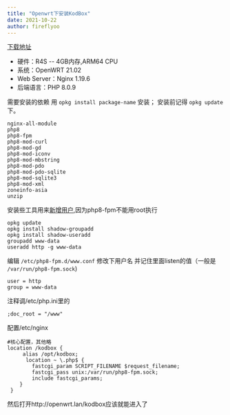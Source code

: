 ```yaml
---
title: "Openwrt下安装KodBox"
date: 2021-10-22
author: fireflyoo
---
```

[下载地址][1]

- 硬件：R4S -- 4GB内存,ARM64 CPU
- 系统：OpenWRT 21.02 
- Web Server：Nginx 1.19.6
- 后端语言：PHP 8.0.9

需要安装的依赖
用 `opkg install package-name` 安装；
安装前记得 `opkg update` 下。
```
nginx-all-module
php8
php8-fpm
php8-mod-curl
php8-mod-gd
php8-mod-iconv
php8-mod-mbstring
php8-mod-pdo
php8-mod-pdo-sqlite
php8-mod-sqlite3
php8-mod-xml
zoneinfo-asia
unzip
```

安装些工具用来[新增用户][2],因为php8-fpm不能用root执行
```
opkg update
opkg install shadow-groupadd
opkg install shadow-useradd
groupadd www-data
useradd http -g www-data
```

编辑 `/etc/php8-fpm.d/www.conf` 修改下用户名
并记住里面listen的值（一般是 `/var/run/php8-fpm.sock`)
```
user = http
group = www-data
```
注释调/etc/php.ini里的
```
;doc_root = "/www"
```

配置/etc/nginx

```
#核心配置，其他略
location /kodbox {
     alias /opt/kodbox;
      location ~ \.php$ {
        fastcgi_param SCRIPT_FILENAME $request_filename;
        fastcgi_pass unix:/var/run/php8-fpm.sock;
        include fastcgi_params;
    }
 }
```
然后打开http://openwrt.lan/kodbox应该就能进入了

[1]:https://kodcloud.com/download/
[2]:https://oldwiki.archive.openwrt.org/doc/howto/secure.access
